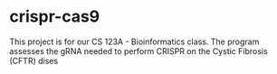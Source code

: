 # crispr-cas9
This project is for our CS 123A - Bioinformatics class. The program assesses the gRNA needed to perform CRISPR on the Cystic Fibrosis (CFTR) dises 
